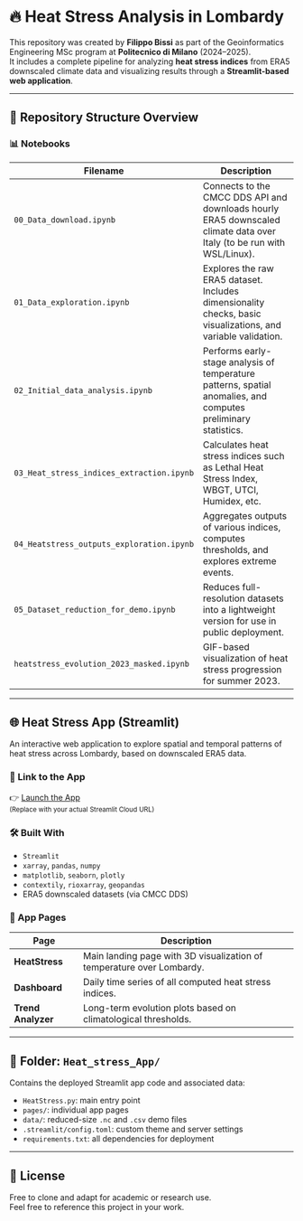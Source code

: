 # 🔥 Heat Stress Analysis in Lombardy

This repository was created by **Filippo Bissi** as part of the Geoinformatics Engineering MSc program at **Politecnico di Milano** (2024–2025).  
It includes a complete pipeline for analyzing **heat stress indices** from ERA5 downscaled climate data and visualizing results through a **Streamlit-based web application**.

---

## 📁 Repository Structure Overview

### 📊 Notebooks

| Filename                                | Description |
|----------------------------------------|-------------|
| `00_Data_download.ipynb`               | Connects to the CMCC DDS API and downloads hourly ERA5 downscaled climate data over Italy (to be run with WSL/Linux). |
| `01_Data_exploration.ipynb`            | Explores the raw ERA5 dataset. Includes dimensionality checks, basic visualizations, and variable validation. |
| `02_Initial_data_analysis.ipynb`       | Performs early-stage analysis of temperature patterns, spatial anomalies, and computes preliminary statistics. |
| `03_Heat_stress_indices_extraction.ipynb` | Calculates heat stress indices such as Lethal Heat Stress Index, WBGT, UTCI, Humidex, etc. |
| `04_Heatstress_outputs_exploration.ipynb` | Aggregates outputs of various indices, computes thresholds, and explores extreme events. |
| `05_Dataset_reduction_for_demo.ipynb`  | Reduces full-resolution datasets into a lightweight version for use in public deployment. |
| `heatstress_evolution_2023_masked.ipynb` | GIF-based visualization of heat stress progression for summer 2023. |

---

## 🌐 Heat Stress App (Streamlit)

An interactive web application to explore spatial and temporal patterns of heat stress across Lombardy, based on downscaled ERA5 data.

### 🚀 Link to the App

👉 [Launch the App](https://your-custom-url.streamlit.app)  
<sub>(Replace with your actual Streamlit Cloud URL)</sub>

### 🛠 Built With

- `Streamlit`
- `xarray`, `pandas`, `numpy`
- `matplotlib`, `seaborn`, `plotly`
- `contextily`, `rioxarray`, `geopandas`
- ERA5 downscaled datasets (via CMCC DDS)

### 🧭 App Pages

| Page              | Description |
|-------------------|-------------|
| **HeatStress**    | Main landing page with 3D visualization of temperature over Lombardy. |
| **Dashboard**     | Daily time series of all computed heat stress indices. |
| **Trend Analyzer**| Long-term evolution plots based on climatological thresholds. |

---

## 📁 Folder: `Heat_stress_App/`

Contains the deployed Streamlit app code and associated data:

- `HeatStress.py`: main entry point
- `pages/`: individual app pages
- `data/`: reduced-size `.nc` and `.csv` demo files
- `.streamlit/config.toml`: custom theme and server settings
- `requirements.txt`: all dependencies for deployment

---

## 📜 License

Free to clone and adapt for academic or research use.  
Feel free to reference this project in your work.

